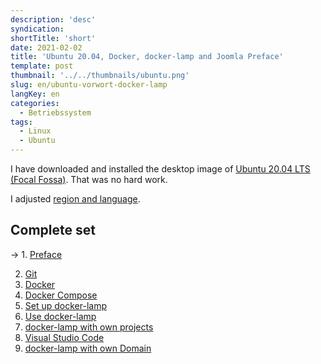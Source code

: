 ```yaml
---
description: 'desc'
syndication:
shortTitle: 'short'
date: 2021-02-02
title: 'Ubuntu 20.04, Docker, docker-lamp and Joomla Preface'
template: post
thumbnail: '../../thumbnails/ubuntu.png'
slug: en/ubuntu-vorwort-docker-lamp
langKey: en
categories:
  - Betriebssystem
tags:
  - Linux
  - Ubuntu
---
```


I have downloaded and installed the desktop image of [Ubuntu 20.04 LTS (Focal Fossa)](https://releases.ubuntu.com/20.04/). That was no hard work.

I adjusted [region and language](https://help.ubuntu.com/stable/ubuntu-help/prefs-language.html.de).

## Complete set

-> 1. [Preface](/en/ubuntu-vorwort-docker-lamp)

2. [Git](/en/ubuntu-git-einrichten-docker-lamp)
3. [Docker](/en/ubuntu-docker-einrichten-docker-lamp)
4. [Docker Compose](/en/ubuntu-docker-compose-einrichten-docker-lamp)
5. [Set up docker-lamp](/en/ubuntu-docker-lamp-einrichten)
6. [Use docker-lamp](/en/ubuntu-docker-lamp-verwenden)
7. [docker-lamp with own projects](/en/ubuntu-docker-lamp-verwenden-eigene-projekte)
8. [Visual Studio Code](/en/ubuntu-vscode-docker-lamp)
9. [docker-lamp with own Domain](/en/ubuntu-docker-lamp-verwenden-eigene-domain)

<img src="https://vg02.met.vgwort.de/na/d2218897a9254c63a95ea39ab415a7f3" width="1" height="1" alt="">
